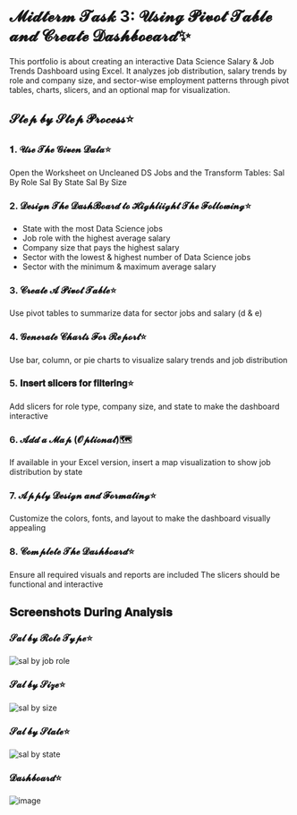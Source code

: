 # 𝓜𝓲𝓭𝓽𝓮𝓻𝓶 𝓣𝓪𝓼𝓴 3: 𝓤𝓼𝓲𝓷𝓰 𝓟𝓲𝓿𝓸𝓽 𝓣𝓪𝓫𝓵𝓮 𝓪𝓷𝓭 𝓒𝓻𝓮𝓪𝓽𝓮 𝓓𝓪𝓼𝓱𝓫𝓸𝓮𝓪𝓻𝓭✨
This portfolio is about creating an interactive Data Science Salary & Job Trends Dashboard using Excel. It analyzes job distribution, salary trends by role and company size, and sector-wise employment patterns through pivot tables, charts, slicers, and an optional map for visualization.

## 𝓢𝓽𝓮𝓹 𝓫𝔂 𝓢𝓽𝓮𝓹 𝓟𝓻𝓸𝓬𝓮𝓼𝓼⭐

### 𝟏. 𝓤𝓼𝓮 𝓣𝓱𝓮 𝓖𝓲𝓿𝓮𝓷 𝓓𝓪𝓽𝓪⭐
Open the Worksheet on Uncleaned DS Jobs and the Transform Tables:
Sal By Role
Sal By State
Sal By Size
  
### 2. 𝓓𝓮𝓼𝓲𝓰𝓷 𝓣𝓱𝓮 𝓓𝓪𝓼𝓱𝓑𝓸𝓪𝓻𝓭 𝓽𝓸 𝓗𝓲𝓰𝓱𝓵𝓲𝓲𝓰𝓱𝓽 𝓣𝓱𝓮 𝓕𝓸𝓵𝓵𝓸𝔀𝓲𝓷𝓰⭐

- State with the most Data Science jobs
- Job role with the highest average salary
- Company size that pays the highest salary
- Sector with the lowest & highest number of Data Science jobs
- Sector with the minimum & maximum average salary

### 3. 𝓒𝓻𝓮𝓪𝓽𝓮 𝓐 𝓟𝓲𝓿𝓸𝓽 𝓣𝓪𝓫𝓵𝓮⭐
Use pivot tables to summarize data for sector jobs and salary (d & e)

### 4. 𝓖𝓮𝓷𝓮𝓻𝓪𝓽𝓮 𝓒𝓱𝓪𝓻𝓽𝓼 𝓕𝓸𝓻 𝓡𝓮𝓹𝓸𝓻𝓽⭐
Use bar, column, or pie charts to visualize salary trends and job distribution

### 5. 𝐈𝐧𝐬𝐞𝐫𝐭 𝐬𝐥𝐢𝐜𝐞𝐫𝐬 𝐟𝐨𝐫 𝐟𝐢𝐥𝐭𝐞𝐫𝐢𝐧𝐠⭐
Add slicers for role type, company size, and state to make the dashboard interactive

### 6. 𝓐𝓭𝓭 𝓪 𝓜𝓪𝓹 (𝓞𝓹𝓽𝓲𝓸𝓷𝓪𝓵)🗺️
If available in your Excel version, insert a map visualization to show job distribution by state

### 7. 𝓐𝓹𝓹𝓵𝔂 𝓓𝓮𝓼𝓲𝓰𝓷 𝓪𝓷𝓭 𝓕𝓸𝓻𝓶𝓪𝓽𝓲𝓷𝓰⭐
Customize the colors, fonts, and layout to make the dashboard visually appealing

### 8. 𝓒𝓸𝓶𝓹𝓵𝓮𝓽𝓮 𝓣𝓱𝓮 𝓓𝓪𝓼𝓱𝓫𝓸𝓪𝓻𝓭⭐
Ensure all required visuals and reports are included
The slicers should be functional and interactive

## 𝐒𝐜𝐫𝐞𝐞𝐧𝐬𝐡𝐨𝐭𝐬 𝐃𝐮𝐫𝐢𝐧𝐠 𝐀𝐧𝐚𝐥𝐲𝐬𝐢𝐬
### 𝓢𝓪𝓵 𝓫𝔂 𝓡𝓸𝓵𝓮 𝓣𝔂𝓹𝓮⭐
![sal by job role](https://github.com/user-attachments/assets/68767b84-bba2-4817-8d46-eccd4f526a74)

### 𝓢𝓪𝓵 𝓫𝔂 𝓢𝓲𝔃𝓮⭐
![sal by size](https://github.com/user-attachments/assets/4e4a8cdf-8062-4b69-886d-9889fa99262d)

### 𝓢𝓪𝓵 𝓫𝔂 𝓢𝓽𝓪𝓽𝓮⭐
![sal by state](https://github.com/user-attachments/assets/c40362e0-6454-43c5-b2f2-8759e227d8fd)

### 𝓓𝓪𝓼𝓱𝓫𝓸𝓪𝓻𝓭⭐
![image](https://github.com/user-attachments/assets/6047de81-2700-4c42-9225-3bcffec4c750)
